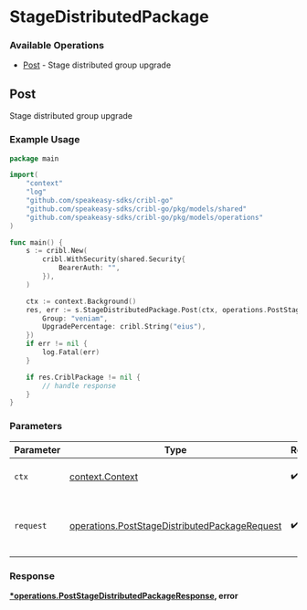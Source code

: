 # StageDistributedPackage

### Available Operations

* [Post](#post) - Stage distributed group upgrade

## Post

Stage distributed group upgrade

### Example Usage

```go
package main

import(
	"context"
	"log"
	"github.com/speakeasy-sdks/cribl-go"
	"github.com/speakeasy-sdks/cribl-go/pkg/models/shared"
	"github.com/speakeasy-sdks/cribl-go/pkg/models/operations"
)

func main() {
    s := cribl.New(
        cribl.WithSecurity(shared.Security{
            BearerAuth: "",
        }),
    )

    ctx := context.Background()
    res, err := s.StageDistributedPackage.Post(ctx, operations.PostStageDistributedPackageRequest{
        Group: "veniam",
        UpgradePercentage: cribl.String("eius"),
    })
    if err != nil {
        log.Fatal(err)
    }

    if res.CriblPackage != nil {
        // handle response
    }
}
```

### Parameters

| Parameter                                                                                                      | Type                                                                                                           | Required                                                                                                       | Description                                                                                                    |
| -------------------------------------------------------------------------------------------------------------- | -------------------------------------------------------------------------------------------------------------- | -------------------------------------------------------------------------------------------------------------- | -------------------------------------------------------------------------------------------------------------- |
| `ctx`                                                                                                          | [context.Context](https://pkg.go.dev/context#Context)                                                          | :heavy_check_mark:                                                                                             | The context to use for the request.                                                                            |
| `request`                                                                                                      | [operations.PostStageDistributedPackageRequest](../../models/operations/poststagedistributedpackagerequest.md) | :heavy_check_mark:                                                                                             | The request object to use for the request.                                                                     |


### Response

**[*operations.PostStageDistributedPackageResponse](../../models/operations/poststagedistributedpackageresponse.md), error**

